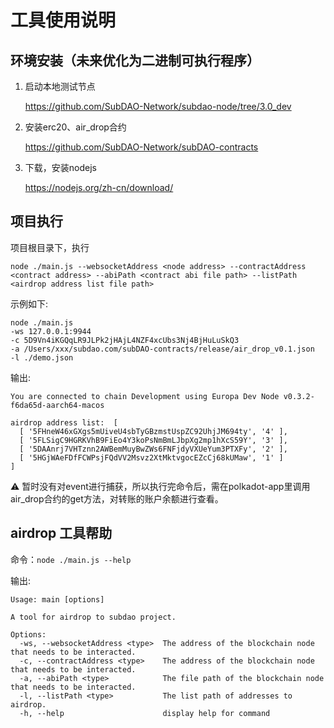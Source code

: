 # 工具使用说明

## 环境安装（未来优化为二进制可执行程序）
1. 启动本地测试节点

    https://github.com/SubDAO-Network/subdao-node/tree/3.0_dev

2. 安装erc20、air_drop合约

    https://github.com/SubDAO-Network/subDAO-contracts


3. 下载，安装nodejs

    https://nodejs.org/zh-cn/download/


## 项目执行
项目根目录下，执行

```node ./main.js --websocketAddress <node address> --contractAddress <contract address> --abiPath <contract abi file path> --listPath <airdrop address list file path>```

示例如下:

```
node ./main.js 
-ws 127.0.0.1:9944 
-c 5D9Vn4iKGQqLR9JLPk2jHAjL4NZF4xcUbs3Nj4BjHuLuSkQ3 
-a /Users/xxx/subdao.com/subDAO-contracts/release/air_drop_v0.1.json 
-l ./demo.json
```
输出:
```
You are connected to chain Development using Europa Dev Node v0.3.2-f6da65d-aarch64-macos

airdrop address list:  [
  [ '5FHneW46xGXgs5mUiveU4sbTyGBzmstUspZC92UhjJM694ty', '4' ],
  [ '5FLSigC9HGRKVhB9FiEo4Y3koPsNmBmLJbpXg2mp1hXcS59Y', '3' ],
  [ '5DAAnrj7VHTznn2AWBemMuyBwZWs6FNFjdyVXUeYum3PTXFy', '2' ],
  [ '5HGjWAeFDfFCWPsjFQdVV2Msvz2XtMktvgocEZcCj68kUMaw', '1' ]
]
```
⚠️ 暂时没有对event进行捕获，所以执行完命令后，需在polkadot-app里调用air_drop合约的get方法，对转账的账户余额进行查看。

## airdrop 工具帮助
命令：```node ./main.js --help```

输出:
```
Usage: main [options]

A tool for airdrop to subdao project.

Options:
  -ws, --websocketAddress <type>  The address of the blockchain node that needs to be interacted.
  -c, --contractAddress <type>    The address of the blockchain node that needs to be interacted.
  -a, --abiPath <type>            The file path of the blockchain node that needs to be interacted.
  -l, --listPath <type>           The list path of addresses to airdrop.
  -h, --help                      display help for command
```